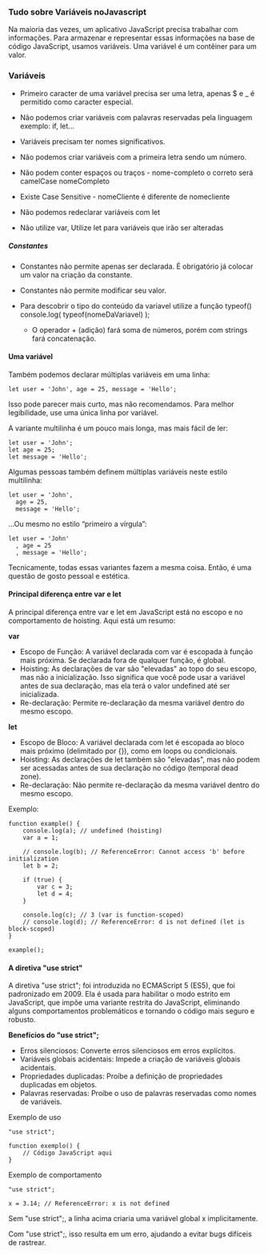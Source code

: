 ### Tudo sobre Variáveis no ​​Javascript
Na maioria das vezes, um aplicativo JavaScript precisa trabalhar com informações. Para armazenar e representar essas informações na base de código JavaScript, usamos variáveis. Uma variável é um contêiner para um valor.

### Variáveis
* Primeiro caracter de uma variável precisa ser uma letra, apenas $ e _ é permitido como caracter especial.

* Não podemos criar variáveis com palavras reservadas pela linguagem exemplo: if, let...

* Variáveis precisam ter nomes significativos.

* Não podemos criar variáveis com a primeira letra sendo um número.

* Não podem conter espaços ou traços - nome-completo o correto será camelCase nomeCompleto

* Existe Case Sensitive - nomeCliente é diferente de nomecliente

* Não podemos redeclarar variáveis com let

* Não utilize var, Utilize let para variáveis que irão ser alteradas

##### Constantes

* Constantes não permite apenas ser declarada. É obrigatório já colocar um valor na criação da constante.

* Constantes não permite modificar seu valor.

* Para descobrir o tipo do conteúdo da variavel utilize a função typeof()
console.log( typeof(nomeDaVariavel) );
   - O operador + (adição) fará soma de números, porém com strings fará concatenação.


#### Uma variável
Também podemos declarar múltiplas variáveis ​​em uma linha:

```hash
let user = 'John', age = 25, message = 'Hello';
```
Isso pode parecer mais curto, mas não recomendamos. Para melhor legibilidade, use uma única linha por variável.

A variante multilinha é um pouco mais longa, mas mais fácil de ler:

```hash
let user = 'John';
let age = 25;
let message = 'Hello';
```
Algumas pessoas também definem múltiplas variáveis ​​neste estilo multilinha:
```hash
let user = 'John',
  age = 25,
  message = 'Hello';
```

…Ou mesmo no estilo “primeiro a vírgula”:
```hash
let user = 'John'
  , age = 25
  , message = 'Hello';
```
Tecnicamente, todas essas variantes fazem a mesma coisa. Então, é uma questão de gosto pessoal e estética.

#### Principal diferença entre var e let

A principal diferença entre var e let em JavaScript está no escopo e no comportamento de hoisting. Aqui está um resumo:

**var**
- Escopo de Função: A variável declarada com var é escopada à função mais próxima. Se declarada fora de qualquer função, é global.
- Hoisting: As declarações de var são "elevadas" ao topo do seu escopo, mas não a inicialização. Isso significa que você pode usar a variável antes de sua declaração, mas ela terá o valor undefined até ser inicializada.
- Re-declaração: Permite re-declaração da mesma variável dentro do mesmo escopo.

**let**
- Escopo de Bloco: A variável declarada com let é escopada ao bloco mais próximo (delimitado por {}), como em loops ou condicionais.
- Hoisting: As declarações de let também são "elevadas", mas não podem ser acessadas antes de sua declaração no código (temporal dead zone).
- Re-declaração: Não permite re-declaração da mesma variável dentro do mesmo escopo.

Exemplo:
```hash
function example() {
    console.log(a); // undefined (hoisting)
    var a = 1;

    // console.log(b); // ReferenceError: Cannot access 'b' before initialization
    let b = 2;

    if (true) {
        var c = 3;
        let d = 4;
    }

    console.log(c); // 3 (var is function-scoped)
    // console.log(d); // ReferenceError: d is not defined (let is block-scoped)
}

example();
```

#### A diretiva "use strict"
A diretiva "use strict"; foi introduzida no ECMAScript 5 (ES5), que foi padronizado em 2009. Ela é usada para habilitar o modo estrito em JavaScript, que impõe uma variante restrita do JavaScript, eliminando alguns comportamentos problemáticos e tornando o código mais seguro e robusto.

**Benefícios do "use strict";**
- Erros silenciosos: Converte erros silenciosos em erros explícitos.
- Variáveis globais acidentais: Impede a criação de variáveis globais acidentais.
- Propriedades duplicadas: Proíbe a definição de propriedades duplicadas em objetos.
- Palavras reservadas: Proíbe o uso de palavras reservadas como nomes de variáveis.

Exemplo de uso
```hash
"use strict";

function exemplo() {
    // Código JavaScript aqui
}
```

Exemplo de comportamento
```hash
"use strict";

x = 3.14; // ReferenceError: x is not defined
```

Sem "use strict";, a linha acima criaria uma variável global x implicitamente. 

Com "use strict";, isso resulta em um erro, ajudando a evitar bugs difíceis de rastrear.